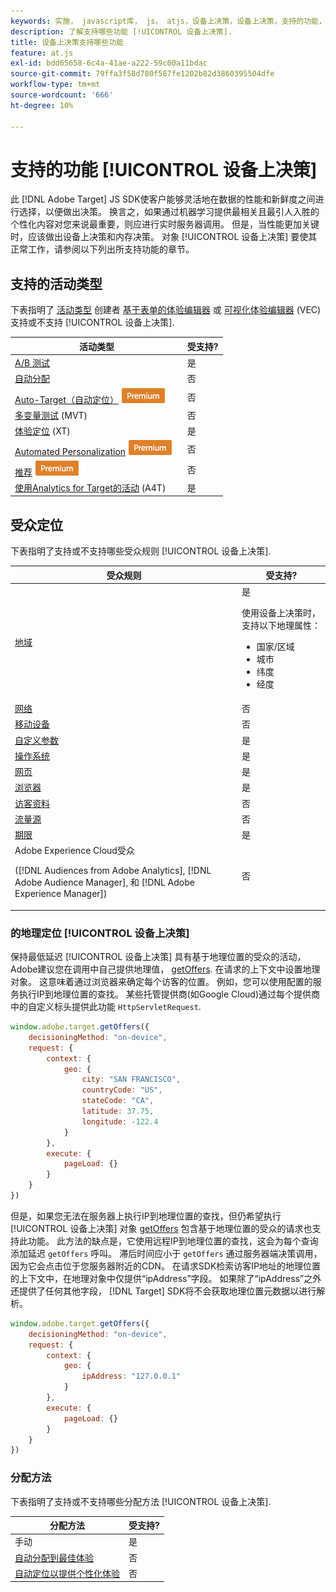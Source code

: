 ```yaml
---
keywords: 实施， javascript库， js， atjs，设备上决策，设备上决策，支持的功能， $8
description: 了解支持哪些功能 [!UICONTROL 设备上决策].
title: 设备上决策支持哪些功能
feature: at.js
exl-id: bdd65658-6c4a-41ae-a222-59c00a11bdac
source-git-commit: 79ffa3f58d780f587fe1202b82d3860395504dfe
workflow-type: tm+mt
source-wordcount: '666'
ht-degree: 10%

---
```


# 支持的功能 [!UICONTROL 设备上决策]

此 [!DNL Adobe Target] JS SDK使客户能够灵活地在数据的性能和新鲜度之间进行选择，以便做出决策。 换言之，如果通过机器学习提供最相关且最引人入胜的个性化内容对您来说最重要，则应进行实时服务器调用。 但是，当性能更加关键时，应该做出设备上决策和内存决策。 对象 [!UICONTROL 设备上决策] 要使其正常工作，请参阅以下列出所支持功能的章节。

## 支持的活动类型

下表指明了 [活动类型](https://experienceleague.adobe.com/docs/target/using/activities/target-activities-guide.html) 创建者 [基于表单的体验编辑器](https://experienceleague.adobe.com/docs/target/using/experiences/form-experience-composer.html) 或 [可视化体验编辑器](https://experienceleague.adobe.com/docs/target/using/experiences/vec/visual-experience-composer.html) (VEC)支持或不支持 [!UICONTROL 设备上决策].

| 活动类型 | 受支持? |
| --- | --- |
| [A/B 测试](https://experienceleague.adobe.com/docs/target/using/activities/abtest/test-ab.html) | 是 |
| [自动分配](https://experienceleague.adobe.com/docs/target/using/activities/auto-allocate/automated-traffic-allocation.html) | 否 |
| [Auto-Target（自动定位）](https://experienceleague.adobe.com/docs/target/using/activities/auto-target/auto-target-to-optimize.html) ![Premium](../../../assets/premium.png) | 否 |
| [多变量测试](https://experienceleague.adobe.com/docs/target/using/activities/multivariate-test/multivariate-testing.html) (MVT) | 否 |
| [体验定位](https://experienceleague.adobe.com/docs/target/using/activities/experience-targeting/experience-target.html) (XT) | 是 |
| [Automated Personalization](https://experienceleague.adobe.com/docs/target/using/activities/automated-personalization/automated-personalization.html) ![Premium](../../../assets/premium.png) | 否 |
| [推荐](https://experienceleague.adobe.com/docs/target/using/recommendations/recommendations.html) ![Premium](../../../assets/premium.png) | 否 |
| [使用Analytics for Target的活动](https://experienceleague.adobe.com/docs/target/using/integrate/a4t/a4t.html?) (A4T) | 是 |

## 受众定位

下表指明了支持或不支持哪些受众规则 [!UICONTROL 设备上决策].

| 受众规则 | 受支持? |
| --- | --- |
| [地域](https://experienceleague.adobe.com/docs/target/using/audiences/create-audiences/categories-audiences/geo.html) | 是<P>使用设备上决策时，支持以下地理属性：<ul><li>国家/区域</li><li>城市</li><li>纬度</li><li>经度</li></ul> |
| [网络](https://experienceleague.adobe.com/docs/target/using/audiences/create-audiences/categories-audiences/network.html) | 否 |
| [移动设备](https://experienceleague.adobe.com/docs/target/using/audiences/create-audiences/categories-audiences/mobile.html) | 否 |
| [自定义参数](https://experienceleague.adobe.com/docs/target/using/audiences/create-audiences/categories-audiences/custom-parameters.html) | 是 |
| [操作系统](https://experienceleague.adobe.com/docs/target/using/audiences/create-audiences/categories-audiences/operating-system.html) | 是 |
| [网页](https://experienceleague.adobe.com/docs/target/using/audiences/create-audiences/categories-audiences/site-pages.html) | 是 |
| [浏览器](https://experienceleague.adobe.com/docs/target/using/audiences/create-audiences/categories-audiences/browser.html) | 是 |
| [访客资料](https://experienceleague.adobe.com/docs/target/using/audiences/create-audiences/categories-audiences/visitor-profile.html) | 否 |
| [流量源](https://experienceleague.adobe.com/docs/target/using/audiences/create-audiences/categories-audiences/traffic-sources.html) | 否 |
| [期限](https://experienceleague.adobe.com/docs/target/using/audiences/create-audiences/categories-audiences/time-frame.html) | 是 |
| Adobe Experience Cloud受众<P>([!DNL Audiences from Adobe Analytics], [!DNL Adobe Audience Manager], 和 [!DNL Adobe Experience Manager]) | 否 |

### 的地理定位 [!UICONTROL 设备上决策]

保持最低延迟 [!UICONTROL 设备上决策] 具有基于地理位置的受众的活动，Adobe建议您在调用中自己提供地理值， [getOffers](/help/dev/implement/client-side/atjs/atjs-functions/adobe-target-getoffers-atjs-2.md). 在请求的上下文中设置地理对象。 这意味着通过浏览器来确定每个访客的位置。 例如，您可以使用配置的服务执行IP到地理位置的查找。 某些托管提供商(如Google Cloud)通过每个提供商中的自定义标头提供此功能 `HttpServletRequest`.

```javascript {line-numbers="true"}
window.adobe.target.getOffers({ 
    decisioningMethod: "on-device", 
    request: { 
        context: { 
            geo: { 
                city: "SAN FRANCISCO", 
                countryCode: "US", 
                stateCode: "CA", 
                latitude: 37.75, 
                longitude: -122.4 
            } 
        }, 
        execute: { 
            pageLoad: {} 
        } 
    } 
})
```

但是，如果您无法在服务器上执行IP到地理位置的查找，但仍希望执行 [!UICONTROL 设备上决策] 对象 [getOffers](/help/dev/implement/client-side/atjs/atjs-functions/adobe-target-getoffers-atjs-2.md) 包含基于地理位置的受众的请求也支持此功能。 此方法的缺点是，它使用远程IP到地理位置的查找，这会为每个查询添加延迟 `getOffers` 呼叫。 滞后时间应小于 `getOffers` 通过服务器端决策调用，因为它会点击位于您服务器附近的CDN。 在请求SDK检索访客IP地址的地理位置的上下文中，在地理对象中仅提供“ipAddress”字段。 如果除了“ipAddress”之外还提供了任何其他字段， [!DNL Target] SDK将不会获取地理位置元数据以进行解析。

```javascript {line-numbers="true"}
window.adobe.target.getOffers({ 
    decisioningMethod: "on-device", 
    request: { 
        context: { 
            geo: { 
                ipAddress: "127.0.0.1" 
            } 
        }, 
        execute: { 
            pageLoad: {} 
        } 
    } 
})
```

### 分配方法

下表指明了支持或不支持哪些分配方法 [!UICONTROL 设备上决策].

| 分配方法 | 受支持? |
| --- | --- |
| 手动 | 是 |
| [自动分配到最佳体验](https://experienceleague.adobe.com/docs/target/using/activities/auto-allocate/automated-traffic-allocation.html) | 否 |
| [自动定位以提供个性化体验](https://experienceleague.adobe.com/docs/target/using/activities/auto-target/auto-target-to-optimize.html) | 否 |
